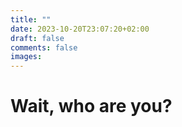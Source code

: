 ```yaml
---
title: ""
date: 2023-10-20T23:07:20+02:00
draft: false
comments: false
images:
---
```


# Wait, who are you?